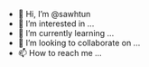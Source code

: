 - 👋 Hi, I’m @sawhtun
- 👀 I’m interested in ...
- 🌱 I’m currently learning ...
- 💞️ I’m looking to collaborate on ...
- 📫 How to reach me ...

<!---
sawhtun/sawhtun is a ✨ special ✨ repository because its `README.md` (this file) appears on your GitHub profile.
You can click the Preview link to take a look at your changes.
--->
